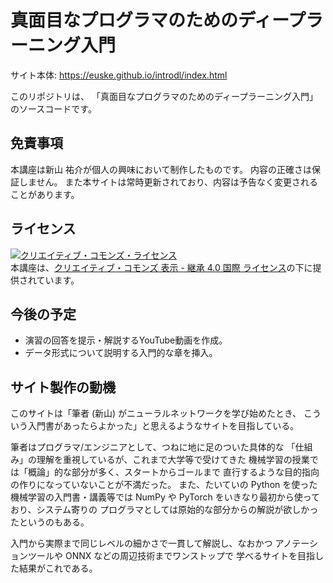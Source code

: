 # 真面目なプログラマのためのディープラーニング入門

サイト本体: https://euske.github.io/introdl/index.html

このリポジトリは、
「真面目なプログラマのためのディープラーニング入門」
のソースコードです。

## 免責事項

本講座は新山 祐介が個人の興味において制作したものです。
内容の正確さは保証しません。
また本サイトは常時更新されており、内容は予告なく変更されることがあります。

## ライセンス

<a rel="license" href="http://creativecommons.org/licenses/by-sa/4.0/"><img alt="クリエイティブ・コモンズ・ライセンス" style="border-width:0" src="https://i.creativecommons.org/l/by-sa/4.0/88x31.png" /></a><br />本講座は、<a rel="license" href="http://creativecommons.org/licenses/by-sa/4.0/">クリエイティブ・コモンズ 表示 - 継承 4.0 国際 ライセンス</a>の下に提供されています。

## 今後の予定

 - 演習の回答を提示・解説するYouTube動画を作成。
 - データ形式について説明する入門的な章を挿入。

## サイト製作の動機

このサイトは「筆者 (新山) がニューラルネットワークを学び始めたとき、
こういう入門書があったらよかった」と思えるようなサイトを目指している。

筆者はプログラマ/エンジニアとして、つねに地に足のついた具体的な
「仕組み」の理解を重視しているが、これまで大学等で受けてきた
機械学習の授業では「概論」的な部分が多く、スタートからゴールまで
直行するような目的指向の作りになっていないことが不満だった。
また、たいていの Python を使った機械学習の入門書・講義等では
NumPy や PyTorch をいきなり最初から使っており、システム寄りの
プログラマとしては原始的な部分からの解説が欲しかったというのもある。

入門から実際まで同じレベルの細かさで一貫して解説し、なおかつ
アノテーションツールや ONNX などの周辺技術までワンストップで
学べるサイトを目指した結果がこれである。
